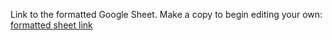 Link to the formatted Google Sheet. Make a copy to begin editing your own: [formatted sheet link](https://docs.google.com/spreadsheets/d/1ouSBe8PvJYHmqyh3ZOPua60CSolAA4mXcrNSELgLVPo/edit?usp=sharing)
